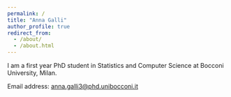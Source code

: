 ```yaml
---
permalink: /
title: "Anna Galli"
author_profile: true
redirect_from: 
  - /about/
  - /about.html
---
```

I am a first year PhD student in Statistics and Computer Science at Bocconi University, Milan.

Email address: anna.galli3@phd.unibocconi.it

